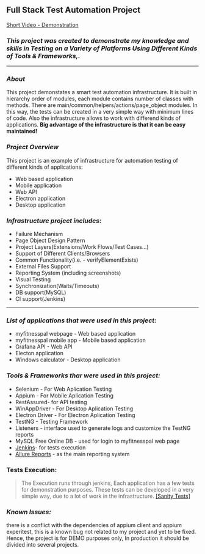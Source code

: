 ## **Full Stack Test Automation Project**
[Short Video - Demonstration](https://drive.google.com/file/d/1bQB-32A__i0Dk93kPMosJPrd9WKdqOvc/view?usp=sharing)
### **_This project was created to demonstrate my knowledge and skills in Testing on a Variety of Platforms Using Different Kinds of Tools & Frameworks,._**
***
### _About_
This project demonstates a smart test automation infrastructure. It is built in hierarchy order of modules, each module contains number of classes with methods.
There are main/common/helpers/actions/page_object modules.
In this way, the tests can be created in a very simple way with minimum lines of code.
Also the infrastructure allows to work with differend kinds of applications.
**Big advantage of the infrastructure is that it can be easy maintained!**

### _Project Overview_

This project is an example of infrastructure for automation testing of different kinds of applications:
* Web based application
* Mobile application
* Web API
* Electron application
* Desktop application

### **_Infrastructure project includes:_**
* Failure Mechanism
* Page Object Design Pattern
* Project Layers(Extensions/Work Flows/Test Cases...)
* Support of Different Clients/Browsers
* Common Functionality(i.e. - verifyElementExists)
* External Files Support
* Reporting System (including screenshots)
* Visual Testing
* Synchronization(Waits/Timeouts)
* DB support(MySQL)
* CI support(Jenkins)


***

### _List of applications that were used in this project:_
* myfitnesspal webpage - Web based application
* myfitnesspal mobile app - Mobile based application
* Grafana API - Web API
* Electon application
* Windows calculator - Desktop application

### _Tools & Frameworks thar were used in this project:_
* Selenium - For Web Aplication Testing
* Appium - For Mobile Aplication Testing
* RestAssured- for API testing
* WinAppDriver - For Desktop Aplication Testing
* Electron Driver - For Electron Aplication Testing
* TestNG - Testing Framework
* Listeners - interface used to generate logs and customize the TestNG reports
* MySQL Free Online DB - used for login to myfitnesspal web page
* [Jenkins](https://www.jenkins.io/)- for tests execution
* [Allure Reports](http://allure.qatools.ru/) - as the main reporting system

### Tests Execution:
> The Execution runs through jenkins, Each application has a few tests for demonstration purposes.
These tests can be developed in a very simple way, due to a lot of work in the infrastructure.
[[Sanity Tests]](https://github.com/matanabukarat/FullStackTestAutomationProject/tree/master/src/test/java/SanityTests)

### _Known Issues:_
there is a conflict with the dependencies of appium client and appium experitest, this is a known bug not related to my project and yet to be fixed.
Hence, the project is for DEMO purposes only, In production it should be divided into several projects.
